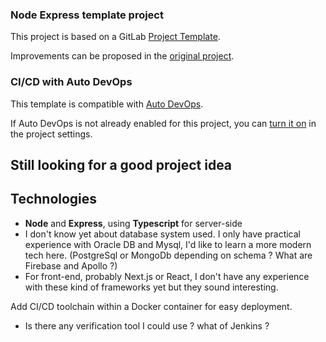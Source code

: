 ### Node Express template project

This project is based on a GitLab [Project Template](https://docs.gitlab.com/ee/gitlab-basics/create-project.html).

Improvements can be proposed in the [original project](https://gitlab.com/gitlab-org/project-templates/express).

### CI/CD with Auto DevOps

This template is compatible with [Auto DevOps](https://docs.gitlab.com/ee/topics/autodevops/).

If Auto DevOps is not already enabled for this project, you can [turn it on](https://docs.gitlab.com/ee/topics/autodevops/#enabling-auto-devops) in the project settings.


## Still looking for a good project idea



## Technologies

- **Node** and **Express**, using **Typescript** for server-side
- I don't know yet about database system used. I only have practical experience with Oracle DB and Mysql, I'd like to learn a more modern tech here.
(PostgreSql or MongoDb depending on schema ? What are Firebase and Apollo ?)
- For front-end, probably Next.js or React, I don't have any experience with these kind of frameworks yet but they sound interesting.

Add CI/CD toolchain within a Docker container for easy deployment.

- Is there any verification tool I could use ? what of Jenkins ?

